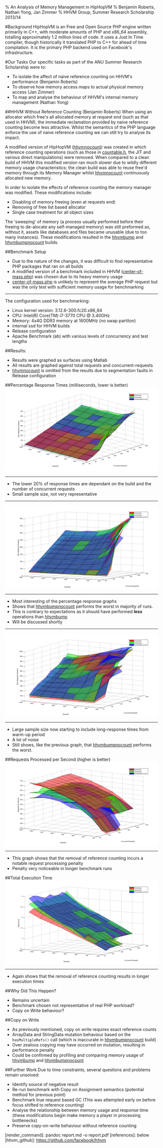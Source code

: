 % An Analysis of Memory Management in HipHopVM
% Benjamin Roberts, Nathan Yong, Jan Zimmer
% HHVM Group, Summer Research Scholarship 2013/14

#Background
HipHopVM is an Free and Open Source PHP engine written primarily in C++, with moderate amounts of PHP and x86_64 assembly, totalling approximately 1.2 million lines of code. It uses a Just In Time compiler, though historically it translated PHP to C++ for ahead of time compilation. It is the primary PHP backend used on Facebook's infrastructure.

#Our Tasks
Our specific tasks as part of the ANU Summer Research Scholarship were to:
 - To isolate the affect of naive reference counting on HHVM's performance (Benjamin Roberts)
 - To observe how memory access maps to actual physical memory access (Jan Zimmer)
 - To map and analyse the behaviour of HHVM's internal memory management (Nathan Yong)
 
##HHVM Without Reference Counting (Benjamin Roberts)
When using an allocator which free's all allocated memory at request end (such as that used in HHVM), the immediate reclamation provided by naive reference counting become less attractive. Whilst the semantics of the PHP language enforce the use of naive reference counting we can still try to analyse its impact.

A modified version of HipHopVM ([hhvmnocount][hhvmnocount]) was created in which reference counting operations (such as those in [countable.h][countable.h], the JIT and various direct manipulations) were removed. When compared to a clean build of HHVM this modified version ran much slower due to wildly different memory usage characteristics; the clean build was able to reuse free'd memory through its Memory Manager whilst [hhvmnocount][hhvmnocount] continuously allocated new memory.

In order to isolate the effects of reference counting the memory manager was modified. These modifications include:

- Disabling of memory freeing (even at requests end)
- Removing of free list based allocator
- Single case treatment for all object sizes

The 'sweeping' of memory (a process usually performed before their freeing to de-alocate any self-managed memory) was still preformed as, without it, assets like databases and files became unusable (due to too many instances). These modifications resulted in the [hhvmbump][hhvmbump] and [hhvmbumpnocount][hhvmbumpnocount] builds.

##Benchmark Setup
- Due to the nature of the changes, it was difficult to find representative PHP packages that ran on all builds
- A modified version of a benchmark included in HHVM ([center-of-mass.php][center-of-mass.php]) was chosen due to its heavy memory usage 
- [center-of-mass.php][center-of-mass.php] is unlikely to represent the average PHP request but was the only test with sufficient memory usage for benchmarking

------------------ 

The configuration used for benchmarking:

- Linux kernel version: 3.12.6-300.fc20.x86_64
- CPU: Intel(R) Core(TM) i7-3770 CPU @ 3.40GHz
- Memory: 4x4G DDR3 memory at 1600MHz (no swap partiton)
- internal ssd for HHVM builds
- Release configuration
- Apache Benchmark (ab) with various levels of concurrency and test lengths

##Results:
- Results were graphed as surfaces using Matlab
- All results are graphed against total requests and concurrent-requests
- [hhvmnocount][hhvmnocount] is omitted from the results due to segmentation faults in Release configuration

##Percentage Response Times (milliseconds, lower is better)
![Time taken for 20% of requests to execute](images/percentage_20_surf_graph_s.png "Time taken for 20% of requests to execute")

-----------------

- The lower 20% of response times are dependant on the build and the number of concurrent requests
- Small sample size, not very representative

----------------

![Time taken for 50% of requests to execute](images/percentage_50_surf_graph_s.png "Time taken for 50% of requests to execute")

-----------------

- Most interesting of the percentage response graphs
- Shows that [hhvmbumpnocount][hhvmbumpnocount] performs the worst in majority of runs.
- This is contrary to expectations as it should have performed **less** operations than [hhvmbump][hhvmbump]
- Will be discussed shortly

-----------------

![Time taken for 80% of requests to execute](images/percentage_80_surf_graph_s.png "Time taken for 80% of requests to execute")

-----------------

- Large sample size now starting to include long-response times from warm-up period
- A lot of noise
- Still shows, like the previous graph, that [hhvmbumpnocount][hhvmbumpnocount] performs the worst.

##Requests Processed per Second (higher is better)
![Average requests per second of benchmark](images/request_ps_surf_graph_s.png "Average requests per second of benchmark")

------------------

- This graph shows that the removal of reference counting incurs a notable request processing penalty
- Penalty very noticeable in longer benchmark runs

##Total Execution Time
![Total execution time of benchmark](images/total_time_surf_graph_s.png "Total execution time of benchmark")

------------------

- Again shows that the removal of reference counting results in longer execution times

##Why Did This Happen?
- Remains uncertain
- Benchmark chosen not representative of real PHP workload?
- Copy on Write behaviour?

##Copy on Write
- As previously mentioned, copy on write requires exact reference counts
- ArrayData and StringData mutation behaviour based on the `hasMultipleRefs()` call (which is inaccurate in [hhvmbumpnocount][hhvmbumpnocount] build)
- Over zealous copying may have occurred on mutation, resulting in performance penalty
- Could be confirmed by profiling and comparing memory usage of [hhvmbump][hhvmbump] and [hhvmbumpnocount][hhvmbumpnocount]

##Further Work
Due to time constraints, several questions and problems remain unsolved:

- Identify source of negative result
- Re-run benchmark with Copy on Assignment semantics (potential method for previous point)
- Benchmark true request based GC (This was attempted early on before focus shifted to reference counting)
- Analyse the relationship between memory usage and response time (these modifications begin make memory a player in processing bottlenecks) 
- Preserve copy-on-write behaviour without reference counting

[render_command]: pandoc report.md -o report.pdf
[references]: below
[hhvm_github]: https://github.com/facebook/hhvm

[code_references]: below
[countable.h]: https://github.com/TsukasaUjiie/hhvm/blob/master/hphp/runtime/base/countable.h
[center-of-mass.php]: https://github.com/TsukasaUjiie/srs-hhvm-notebook/blob/master/refcount_analysis/benchmarks/center-of-mass.php

[repo_branches]: below
[inconsistant_refcounting_commit]: https://github.com/TsukasaUjiie/hhvm/commit/8ed7fcac87a3b9dc9d07078a619c2db1506089b4
[norefcount-master-compare]: https://github.com/TsukasaUjiie/hhvm/compare/master...consistant_refcounting#diff-346a8263f676cff3a20324eb9fb34231R4199
[hhvmclean]: https://github.com/TsukasaUjiie/hhvm/tree/master
[hhvmnocount]: https://github.com/TsukasaUjiie/hhvm/tree/consistant_refcounting
[hhvmbump]: https://github.com/TsukasaUjiie/hhvm/tree/master-bumppoint
[hhvmbumpnocount]: https://github.com/TsukasaUjiie/hhvm/tree/bump-point-no-refcounting
